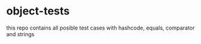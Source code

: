 object-tests
============
this repo contains all  posible test cases with hashcode, equals, comparator and strings
